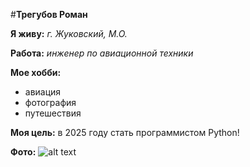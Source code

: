 #**Трегубов Роман**

**Я живу:**
*г. Жуковский, М.О.*

**Работа:**
*инженер по авиационной техники*

**Мое хобби:**
* авиация
* фотография
* путешествия
  
 **Моя цель:**
 в 2025 году стать программистом Python!

 **Фото:**
![alt text](20240730-IMG_6818-1.jpg)
